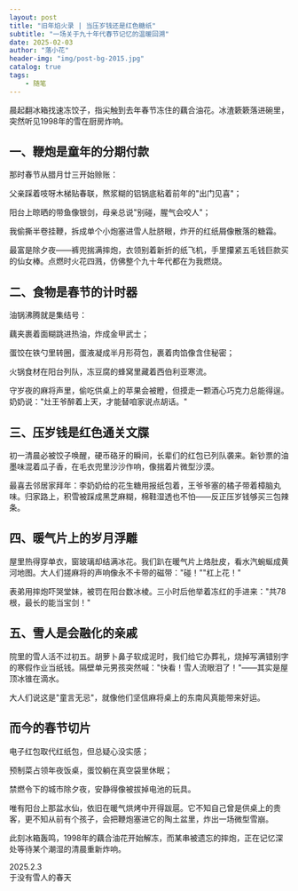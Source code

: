 ```yaml
---
layout: post
title: "旧年焰火录 | 当压岁钱还是红色糖纸"
subtitle: "一场关于九十年代春节记忆的温暖回溯"
date: 2025-02-03
author: "落小花"
header-img: "img/post-bg-2015.jpg"
catalog: true
tags:
    - 随笔
---
```


晨起翻冰箱找速冻饺子，指尖触到去年春节冻住的藕合油花。冰渣簌簌落进碗里，突然听见1998年的雪在厨房炸响。

## 一、鞭炮是童年的分期付款

那时春节从腊月廿三开始赊账：

父亲踩着吱呀木梯贴春联，熬浆糊的铝锅底粘着前年的"出门见喜"；

阳台上晾晒的带鱼像银剑，母亲总说"别碰，腥气会咬人"；

我偷撕半卷挂鞭，拆成单个小炮塞进雪人肚脐眼，炸开的红纸屑像散落的糖霜。

最富是除夕夜——裤兜揣满摔炮，衣领别着新折的纸飞机，手里攥紧五毛钱巨款买的仙女棒。点燃时火花四溅，仿佛整个九十年代都在为我燃烧。

## 二、食物是春节的计时器

油锅沸腾就是集结号：

藕夹裹着面糊跳进热油，炸成金甲武士；

蛋饺在铁勺里转圈，蛋液凝成半月形荷包，裹着肉馅像含住秘密；

火锅食材在阳台列队，冻豆腐的蜂窝里藏着西伯利亚寒流。

守岁夜的麻将声里，偷吃供桌上的苹果会被瞪，但摸走一颗酒心巧克力总能得逞。奶奶说："灶王爷醉着上天，才能替咱家说点胡话。"

## 三、压岁钱是红色通关文牒

初一清晨必被饺子唤醒，硬币硌牙的瞬间，长辈们的红包已列队袭来。新钞票的油墨味混着瓜子香，在毛衣兜里沙沙作响，像揣着片微型沙漠。

最喜去邻居家拜年：李奶奶给的花生糖用报纸包着，王爷爷塞的橘子带着樟脑丸味。归家路上，积雪被踩成黑芝麻糊，棉鞋湿透也不怕——反正压岁钱够买三包辣条。

## 四、暖气片上的岁月浮雕

屋里热得穿单衣，窗玻璃却结满冰花。我们趴在暖气片上烙肚皮，看水汽蜿蜒成黄河地图。大人们搓麻将的声响像永不卡带的磁带："碰！""杠上花！"

表弟用摔炮吓哭堂妹，被罚在阳台数冰棱。三小时后他举着冻红的手进来："共78根，最长的能当宝剑！"

## 五、雪人是会融化的亲戚

院里的雪人活不过初五。胡萝卜鼻子软成泥时，我们给它办葬礼，烧掉写满错别字的寒假作业当纸钱。隔壁单元男孩突然喊："快看！雪人流眼泪了！"——其实是屋顶冰锥在滴水。

大人们说这是"童言无忌"，就像他们坚信麻将桌上的东南风真能带来好运。

## 而今的春节切片

电子红包取代红纸包，但总疑心没实感；

预制菜占领年夜饭桌，蛋饺躺在真空袋里休眠；

禁燃令下的城市除夕夜，安静得像被拔掉电池的玩具。

唯有阳台上那盆水仙，依旧在暖气烘烤中开得跋扈。它不知自己曾是供桌上的贵客，更不知从前有个孩子，会把鞭炮塞进它的陶土盆里，炸出一场微型雪崩。

此刻冰箱轰鸣，1998年的藕合油花开始解冻，而某串被遗忘的摔炮，正在记忆深处等待某个潮湿的清晨重新炸响。

2025.2.3  
于没有雪人的春天 